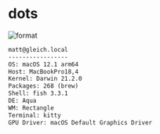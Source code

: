 
# dots

![format](https://github.com/gleich/dots/workflows/format/badge.svg)

```txt
matt@gleich.local 
----------------- 
OS: macOS 12.1 arm64 
Host: MacBookPro18,4 
Kernel: Darwin 21.2.0 
Packages: 268 (brew) 
Shell: fish 3.3.1 
DE: Aqua 
WM: Rectangle 
Terminal: kitty 
GPU Driver: macOS Default Graphics Driver 
```
